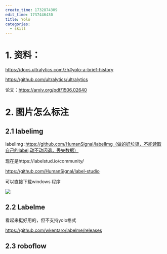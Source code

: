 ```yaml
---
create_time: 1732874309
edit_time: 1737446430
title: Yolo
categories:
  - skill
---
```



# 1. 资料：

https://docs.ultralytics.com/zh#yolo-a-brief-history

https://github.com/ultralytics/ultralytics

论文：https://arxiv.org/pdf/1506.02640

# 2. 图片怎么标注

## 2.1 labelimg

labelImg :https://github.com/HumanSignal/labelImg（做的好垃圾，不能读取自己的label,动不动闪退，丢失数据）

现在是https://labelstud.io/community/

https://github.com/HumanSignal/label-studio

可以直接下载windows 程序

<img src="/assets/HFFwbfq2PopgxHxhVdhcyzwXntb.png" src-width="348" class="markdown-img m-auto" src-height="78" align="center"/>

## 2.2 Labelme

看起来挺好用的，但不支持yolo格式

https://github.com/wkentaro/labelme/releases

## 2.3 roboflow

